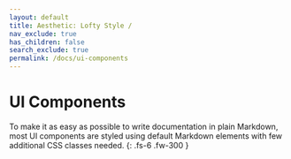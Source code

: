 ```yaml
---
layout: default
title: Aesthetic: Lofty Style /
nav_exclude: true
has_children: false
search_exclude: true
permalink: /docs/ui-components
---
```


# UI Components

To make it as easy as possible to write documentation in plain Markdown, most UI components are styled using default Markdown elements with few additional CSS classes needed.
{: .fs-6 .fw-300 }
